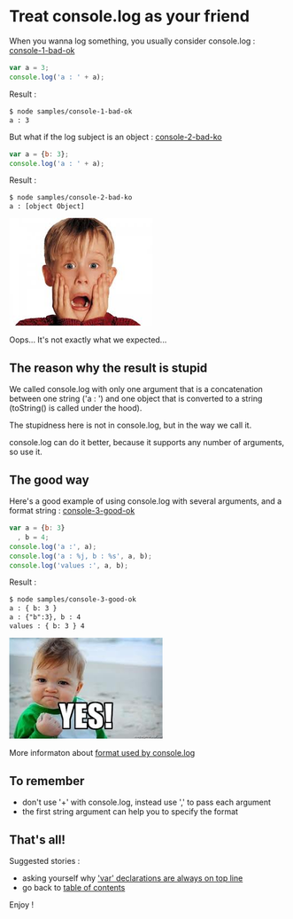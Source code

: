 Treat console.log as your friend
================================

When you wanna log something, you usually consider console.log : [console-1-bad-ok](https://github.com/openhoat/node-design/blob/master/samples/console-1-bad-ok.js)

```javascript
var a = 3;
console.log('a : ' + a);
```

Result :

```
$ node samples/console-1-bad-ok
a : 3
```

But what if the log subject is an object : [console-2-bad-ko](https://github.com/openhoat/node-design/blob/master/samples/console-2-bad-ko.js)

```javascript
var a = {b: 3};
console.log('a : ' + a);
```

Result :

```
$ node samples/console-2-bad-ko
a : [object Object]
```

![Oh no!](https://raw.githubusercontent.com/openhoat/node-design/master/assets/oh-no.jpg)

Oops... It's not exactly what we expected...

The reason why the result is stupid
-----------------------------------

We called console.log with only one argument that is a concatenation between one string ('a : ') and one object that is converted to a string (toString() is called under the hood).

The stupidness here is not in console.log, but in the way we call it.

console.log can do it better, because it supports any number of arguments, so use it.

The good way
------------

Here's a good example of using console.log with several arguments, and a format string : [console-3-good-ok](https://github.com/openhoat/node-design/blob/master/samples/console-3-good-ok.js)

```javascript
var a = {b: 3}
  , b = 4;
console.log('a :', a);
console.log('a : %j, b : %s', a, b);
console.log('values :', a, b);
```

Result :

```
$ node samples/console-3-good-ok
a : { b: 3 }
a : {"b":3}, b : 4
values : { b: 3 } 4
```

![Oh yeah!](https://raw.githubusercontent.com/openhoat/node-design/master/assets/yes-baby.jpg)

More informaton about [format used by console.log](http://nodejs.org/api/util.html#util_util_format_format)

To remember
-----------

- don't use '+' with console.log, instead use ',' to pass each argument
- the first string argument can help you to specify the format

That's all!
-----------

Suggested stories :

- asking yourself why ['var' declarations are always on top line](var.md)
- go back to [table of contents](../README.md#use-cases)

Enjoy !